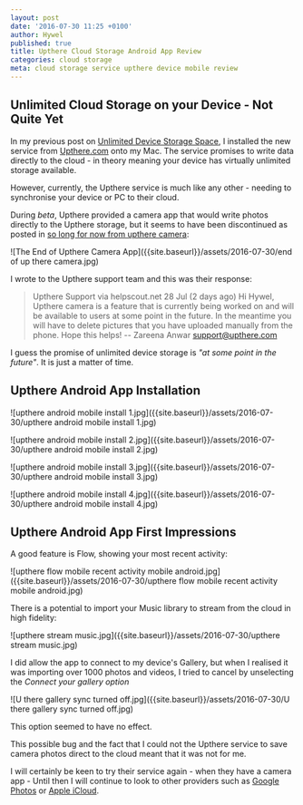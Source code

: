 ```yaml
---
layout: post
date: '2016-07-30 11:25 +0100'
author: Hywel
published: true
title: Upthere Cloud Storage Android App Review
categories: cloud storage
meta: cloud storage service upthere device mobile review
---
```

## Unlimited Cloud Storage on your Device - Not Quite Yet

In my previous post on [Unlimited Device Storage Space]({{site.baseurl}}/cloud/storage/2016/07/27/unlimited-storage-space-for-your-device.html), I installed the new service from [Upthere.com](https://upthere.com/) onto my Mac.  The service promises to write data directly to the cloud - in theory meaning your device has virtually unlimited storage available.  

However, currently, the Upthere service is much like any other - needing to synchronise your device or PC to their cloud.   

During _beta_, Upthere provided a camera app that would write photos directly to the Upthere storage, but it seems to have been discontinued as posted in [so long for now from upthere camera](http://shutdownlikeaboss.com/post/146893037120/so-long-for-now-from-upthere-camera):

![The End of Upthere Camera App]({{site.baseurl}}/assets/2016-07-30/end of up there camera.jpg)

I wrote to the Upthere support team and this was their response:

> Upthere Support via helpscout.net 
28 Jul (2 days ago)
Hi Hywel, 
Upthere camera is a feature that is currently being worked on and will be available to users at some point in the future. In the meantime you will have to delete pictures that you have uploaded manually from the phone. Hope this helps! 
--
Zareena Anwar
support@upthere.com

I guess the promise of unlimited device storage is _"at some point in the future"_.  It is just a matter of time.

## Upthere Android App Installation

![upthere android mobile install 1.jpg]({{site.baseurl}}/assets/2016-07-30/upthere android mobile install 1.jpg)

![upthere android mobile install 2.jpg]({{site.baseurl}}/assets/2016-07-30/upthere android mobile install 2.jpg)

![upthere android mobile install 3.jpg]({{site.baseurl}}/assets/2016-07-30/upthere android mobile install 3.jpg)

![upthere android mobile install 4.jpg]({{site.baseurl}}/assets/2016-07-30/upthere android mobile install 4.jpg)

## Upthere Android App First Impressions

A good feature is Flow, showing your most recent activity:

![upthere flow mobile recent activity mobile android.jpg]({{site.baseurl}}/assets/2016-07-30/upthere flow mobile recent activity mobile android.jpg)

There is a potential to import your Music library to stream from the cloud in high fidelity:

![upthere stream music.jpg]({{site.baseurl}}/assets/2016-07-30/upthere stream music.jpg)

I did allow the app to connect to my device's Gallery, but when I realised it was importing over 1000 photos and videos, I tried to cancel by unselecting the _Connect your gallery option_

![U there gallery sync turned off.jpg]({{site.baseurl}}/assets/2016-07-30/U there gallery sync turned off.jpg)

This option seemed to have no effect.

This possible bug and the fact that I could not the Upthere service to save camera photos direct to the cloud meant that it was not for me. 

I will certainly be keen to try their service again - when they have a camera app - Until then I will continue to look to other providers such as [Google Photos](https://photos.google.com/) or [Apple iCloud](https://www.icloud.com/).

